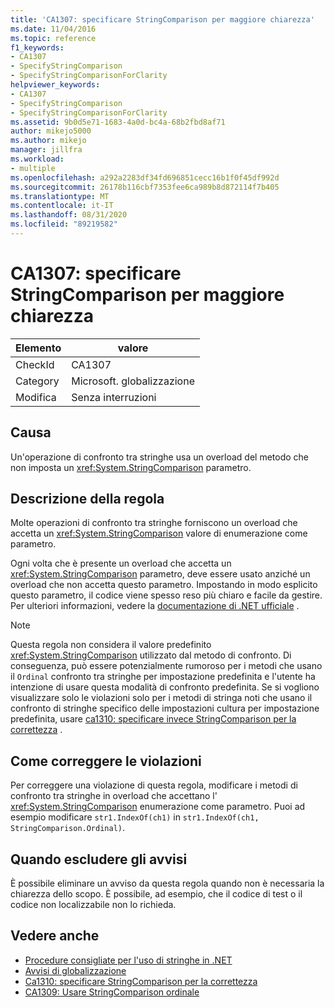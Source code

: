 ```yaml
---
title: 'CA1307: specificare StringComparison per maggiore chiarezza'
ms.date: 11/04/2016
ms.topic: reference
f1_keywords:
- CA1307
- SpecifyStringComparison
- SpecifyStringComparisonForClarity
helpviewer_keywords:
- CA1307
- SpecifyStringComparison
- SpecifyStringComparisonForClarity
ms.assetid: 9b0d5e71-1683-4a0d-bc4a-68b2fbd8af71
author: mikejo5000
ms.author: mikejo
manager: jillfra
ms.workload:
- multiple
ms.openlocfilehash: a292a2283df34fd696851cecc16b1f0f45df992d
ms.sourcegitcommit: 26178b116cbf7353fee6ca989b8d872114f7b405
ms.translationtype: MT
ms.contentlocale: it-IT
ms.lasthandoff: 08/31/2020
ms.locfileid: "89219582"
---
```

# <a name="ca1307-specify-stringcomparison-for-clarity"></a>CA1307: specificare StringComparison per maggiore chiarezza

|Elemento|valore|
|-|-|
|CheckId|CA1307|
|Category|Microsoft. globalizzazione|
|Modifica|Senza interruzioni|

## <a name="cause"></a>Causa
Un'operazione di confronto tra stringhe usa un overload del metodo che non imposta un <xref:System.StringComparison> parametro.

## <a name="rule-description"></a>Descrizione della regola
Molte operazioni di confronto tra stringhe forniscono un overload che accetta un <xref:System.StringComparison> valore di enumerazione come parametro.

Ogni volta che è presente un overload che accetta un <xref:System.StringComparison> parametro, deve essere usato anziché un overload che non accetta questo parametro. Impostando in modo esplicito questo parametro, il codice viene spesso reso più chiaro e facile da gestire. Per ulteriori informazioni, vedere la [documentazione di .NET ufficiale](/dotnet/standard/base-types/best-practices-strings#specifying-string-comparisons-explicitly) .

> [!NOTE]
> Questa regola non considera il valore predefinito <xref:System.StringComparison> utilizzato dal metodo di confronto. Di conseguenza, può essere potenzialmente rumoroso per i metodi che usano il `Ordinal` confronto tra stringhe per impostazione predefinita e l'utente ha intenzione di usare questa modalità di confronto predefinita.
> Se si vogliono visualizzare solo le violazioni solo per i metodi di stringa noti che usano il confronto di stringhe specifico delle impostazioni cultura per impostazione predefinita, usare [ca1310: specificare invece StringComparison per la correttezza](ca1310.md) .

## <a name="how-to-fix-violations"></a>Come correggere le violazioni
Per correggere una violazione di questa regola, modificare i metodi di confronto tra stringhe in overload che accettano l' <xref:System.StringComparison> enumerazione come parametro. Puoi ad esempio modificare `str1.IndexOf(ch1)` in `str1.IndexOf(ch1, StringComparison.Ordinal)`.

## <a name="when-to-suppress-warnings"></a>Quando escludere gli avvisi
È possibile eliminare un avviso da questa regola quando non è necessaria la chiarezza dello scopo. È possibile, ad esempio, che il codice di test o il codice non localizzabile non lo richieda.

## <a name="see-also"></a>Vedere anche

- [Procedure consigliate per l'uso di stringhe in .NET](/dotnet/standard/base-types/best-practices-strings)
- [Avvisi di globalizzazione](globalization-warnings.md)
- [Ca1310: specificare StringComparison per la correttezza](ca1310.md)
- [CA1309: Usare StringComparison ordinale](ca1309.md)

